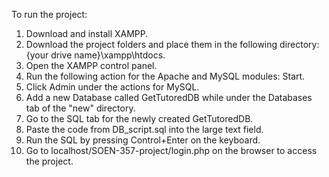 To run the project:
1. Download and install XAMPP.
2. Download the project folders and place them in the following directory: {your drive name}\xampp\htdocs.
3. Open the XAMPP control panel.
4. Run the following action for the Apache and MySQL modules: Start. 
5. Click Admin under the actions for MySQL.
6. Add a new Database called GetTutoredDB while under the Databases tab of the "new" directory.
7. Go to the SQL tab for the newly created GetTutoredDB.
8. Paste the code from DB_script.sql into the large text field.
9. Run the SQL by pressing Control+Enter on the keyboard.
10. Go to localhost/SOEN-357-project/login.php on the browser to access the project.
